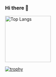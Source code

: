 ### Hi there 👋


<p align="left"> 
  <img alt="Top Langs" height="150px" src="https://github-readme-stats.vercel.app/api/top-langs/?username=imsugeno&layout=compact&count_private=true&show_icons=true&theme=onedark" />
</p>

[![trophy](https://github-profile-trophy.vercel.app/?username=rc-code-jp&theme=onedark&column=7
)](https://github.com/ryo-ma/github-profile-trophy)
